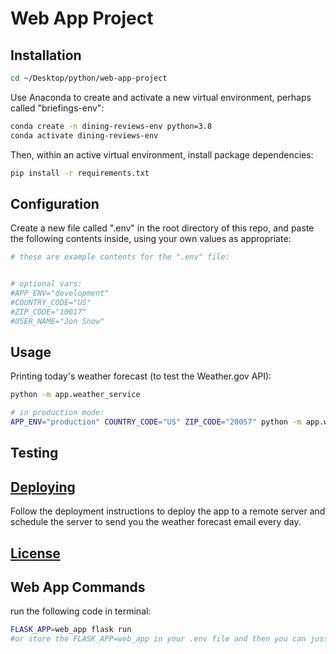 # Web App Project


## Installation

```sh
cd ~/Desktop/python/web-app-project
```

Use Anaconda to create and activate a new virtual environment, perhaps called "briefings-env":

```sh
conda create -n dining-reviews-env python=3.8
conda activate dining-reviews-env
```

Then, within an active virtual environment, install package dependencies:

```sh
pip install -r requirements.txt
```

## Configuration

Create a new file called ".env" in the root directory of this repo, and paste the following contents inside, using your own values as appropriate:

```sh
# these are example contents for the ".env" file:


# optional vars:
#APP_ENV="development"
#COUNTRY_CODE="US"
#ZIP_CODE="10017"
#USER_NAME="Jon Snow"
```

## Usage

Printing today's weather forecast (to test the Weather.gov API):

```sh
python -m app.weather_service

# in production mode:
APP_ENV="production" COUNTRY_CODE="US" ZIP_CODE="20057" python -m app.weather_service
```


## Testing
## [Deploying](/DEPLOYING.md)

Follow the deployment instructions to deploy the app to a remote server and schedule the server to send you the weather forecast email every day.


## [License](/LICENSE.md)

## Web App Commands

run the following code in terminal:
```sh
FLASK_APP=web_app flask run
#or store the FLASK_APP=web_app in your .env file and then you can just paste 'flask run'
```
